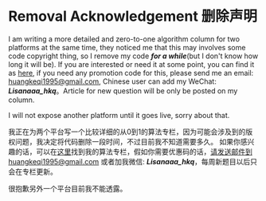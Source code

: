 # Removal Acknowledgement 删除声明


I am writing a more detailed and zero-to-one algorithm column for two platforms at the same time, they noticed me that this may involves some code copyright thing, so I remove my code ***for a while***(but I don't know how long it will be). If you are interested or need it at some point, you can find it as [here](https://xiaozhuanlan.com/Lisanaaa), if you need any promotion code for this, please send me an email: huangkeqi1995@gmail.com, Chinese user can add my WeChat: ***Lisanaaa_hkq***。Article for new question will be only be posted on my column.

I will not expose another platform until it goes live, sorry about that.

我正在为两个平台写一个比较详细的从0到1的算法专栏，因为可能会涉及到的版权问题，我决定将代码删除一段时间，不过目前我不知道需要多久。
如果你感兴趣的话，可以在[这里](https://xiaozhuanlan.com/Lisanaaa)找到我的算法专栏，假如你需要优惠码的话，请发送邮件到huangkeqi1995@gmail.com 或者加我微信: ***Lisanaaa_hkq***，每周新题目以后只会在专栏更新。

很抱歉另外一个平台目前我不能透露。


